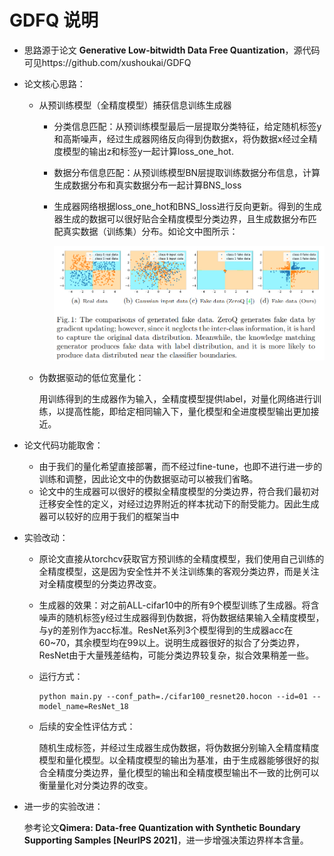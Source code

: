 # GDFQ 说明

+ 思路源于论文 **Generative Low-bitwidth Data Free Quantization**，源代码可见https://github.com/xushoukai/GDFQ

+ 论文核心思路：

  + 从预训练模型（全精度模型）捕获信息训练生成器

    + 分类信息匹配：从预训练模型最后一层提取分类特征，给定随机标签y和高斯噪声，经过生成器网络反向得到伪数据x，将伪数据x经过全精度模型的输出z和标签y一起计算loss_one_hot.

    + 数据分布信息匹配：从预训练模型BN层提取训练数据分布信息，计算生成数据分布和真实数据分布一起计算BNS_loss

    + 生成器网络根据loss_one_hot和BNS_loss进行反向更新。得到的生成器生成的数据可以很好贴合全精度模型分类边界，且生成数据分布匹配真实数据（训练集）分布。如论文中图所示：

      ![paper_img](image/paper_img.png)

  + 伪数据驱动的低位宽量化：

    用训练得到的生成器作为输入，全精度模型提供label，对量化网络进行训练，以提高性能，即给定相同输入下，量化模型和全进度模型输出更加接近。

+ 论文代码功能取舍：

  + 由于我们的量化希望直接部署，而不经过fine-tune，也即不进行进一步的训练和调整，因此论文中的伪数据驱动可以被我们省略。
  + 论文中的生成器可以很好的模拟全精度模型的分类边界，符合我们最初对迁移安全性的定义，对经过边界附近的样本扰动下的耐受能力。因此生成器可以较好的应用于我们的框架当中

+ 实验改动：

  + 原论文直接从torchcv获取官方预训练的全精度模型，我们使用自己训练的全精度模型，这是因为安全性并不关注训练集的客观分类边界，而是关注对全精度模型的分类边界改变。

  + 生成器的效果：对之前ALL-cifar10中的所有9个模型训练了生成器。将含噪声的随机标签y经过生成器得到伪数据，将伪数据结果输入全精度模型，与y的差别作为acc标准。ResNet系列3个模型得到的生成器acc在60~70，其余模型均在99以上。说明生成器很好的拟合了分类边界，ResNet由于大量残差结构，可能分类边界较复杂，拟合效果稍差一些。

  + 运行方式：

    ```shell
    python main.py --conf_path=./cifar100_resnet20.hocon --id=01 --model_name=ResNet_18
    ```

  + 后续的安全性评估方式：

    随机生成标签，并经过生成器生成伪数据，将伪数据分别输入全精度精度模型和量化模型。以全精度模型的输出为基准，由于生成器能够很好的拟合全精度分类边界，量化模型的输出和全精度模型输出不一致的比例可以衡量量化对分类边界的改变。

+ 进一步的实验改进：

  参考论文**Qimera: Data-free Quantization with Synthetic Boundary Supporting Samples [NeurIPS 2021]**，进一步增强决策边界样本含量。